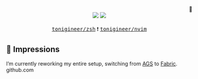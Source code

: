 <div align="right">🖕</div>

<div align="center">
<img src="https://img.shields.io/github/last-commit/tonigineer/.dotfiles?style=for-the-badge&logo=github&color=a6da95&logoColor=D9E0EE&labelColor=302D41"/>
<img src="https://img.shields.io/github/repo-size/tonigineer/.dotfiles?style=for-the-badge&logo=dropbox&color=7dc4e4&logoColor=D9E0EE&labelColor=302D41"/>
</div>

<br>

<div align="center">
<a href="https://github.com/tonigineer/zsh"><kbd>tonigineer/zsh</kbd></a> ❗ <a href="https://github.com/tonigineer/nvim"><kbd>tonigineer/nvim</kbd>
</a></div>

## 🎨 Impressions

I’m currently reworking my entire setup, switching from [AGS](https://github.com/Aylur/ags) to [Fabric](https://github.com/Fabric-Development/fabric).
github.com

<!-- <div align="center">
<kbd><img alt="messy-impression" src="./assets/impression.png" style="width: 500px;"/></kbd>
</div>

## 📖 Configuration details

The table below provides information on the key repositories, frameworks, and libraries used in my setup.

Category | Links and Information
---: | ---
Display Server| [Wayland](https://wiki.archlinux.org/title/Wayland)
Compositor | [Hyprland](https://hyprland.org/)
Graphics | [Nvidia](https://wiki.hyprland.org/Nvidia/)
🔧 | ➖ ➖ ➖
Wallpaper | [Hyprpaper](https://github.com/hyprwm/hyprpaper) & [mpvpaper]()
Bar & Side panel | [AGS](https://github.com/Aylur/ags)
Launcher | [AGS](https://github.com/Aylur/ags) (Modes: *bin*, *URL*, *duckduckgo*, *bash*)
Pi-Menu | [Kando](https://github.com/kando-menu/kando)
Lockscreen | [Hyprlock](https://github.com/hyprwm/hyprlock) & [Hypridle](https://github.com/hyprwm/hypridle)
🎨 | ➖ ➖ ➖
Color Scheme | [Tokyonight-Dark-BL-LB](https://github.com/Fausto-Korpsvart/Tokyo-Night-GTK-Theme)
Cursor | [Hyprcursor](https://github.com/hyprwm/hyprcursor) & [rose-pine-hyprcursor](https://github.com/ndom91/rose-pine-hyprcursor)
Icons | [Candy Icons](https://github.com/EliverLara/candy-icons)
💻 | ➖ ➖ ➖
Terminal Emulator | [Kitty](https://github.com/kovidgoyal/kitty)
Shell | [ZSH](https://www.zsh.org/) + <a href="https://github.com/tonigineer/zsh"><kbd>tonigineer/zsh</kbd></a>
Editor | [Nvim](https://github.com/neovim/neovim) + <a href="https://github.com/tonigineer/nvim"><kbd>tonigineer/nvim</kbd></a>
Files Explorer | [Yazi](https://github.com/sxyazi/yazi)
Visualizer | [Cava](https://github.com/karlstav/cava)
Resource Monitor | [BTop++](https://github.com/aristocratos/btop)

## 🥼 Installation

For my machine, simply cloning the repository and running the installation script should be enough to set up the environment:

```sh
git clone --recurse-submodules https://github.com/tonigineer/dotfiles.git ~/Dotfiles
cd ~/Dotfiles/scripts/install.sh all
```

> [!IMPORTANT]
> Some parts of this configuration, such as monitor names, are specific to my setup. As a result, it’s recommended to install the configuration manually, so you can tailor it to your system. Plus, you’ll likely pick up useful knowledge along the way.

> [!NOTE]
> Additionally, this configuration is designed for a 4K display. If you’re using a different resolution, certain aspects might behave differently or even break. For instance, tools like [hyprlock](https://github.com/hyprwm/hyprlock) rely on pixel-perfect positioning from anchors, so adjustments may be necessary.

## Keybindings

🔜 -->
